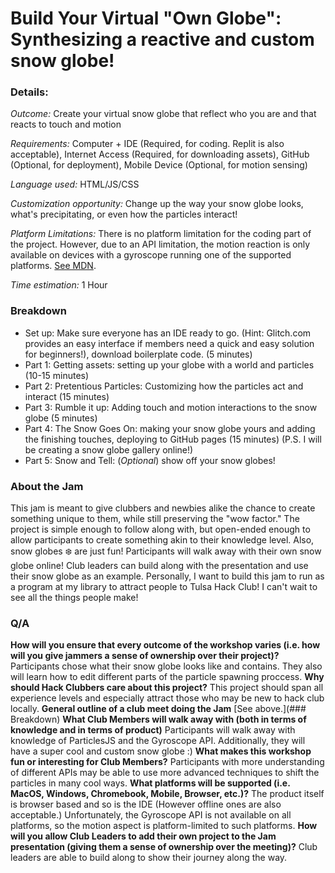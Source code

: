 # Build Your Virtual "Own Globe": Synthesizing a reactive and custom snow globe!

### Details:
_Outcome:_ Create your virtual snow globe that reflect who you are and that reacts to touch and motion

_Requirements:_ Computer + IDE (Required, for coding. Replit is also acceptable), Internet Access (Required, for downloading assets), GitHub (Optional, for deployment), Mobile Device (Optional, for motion sensing)

_Language used:_ HTML/JS/CSS

_Customization opportunity:_ Change up the way your snow globe looks, what's precipitating, or even how the particles interact!

_Platform Limitations:_ There is no platform limitation for the coding part of the project. However, due to an API limitation, the motion reaction is only available on devices with a gyroscope running one of the supported platforms. [See MDN](https://developer.mozilla.org/en-US/docs/Web/API/Gyroscope).

_Time estimation:_ 1 Hour 

### Breakdown
- Set up: Make sure everyone has an IDE ready to go. (Hint: Glitch.com provides an easy interface if members need a quick and easy solution for beginners!), download boilerplate code. (5 minutes)
- Part 1: Getting assets: setting up your globe with a world and particles  (10-15 minutes)
- Part 2: Pretentious Particles: Customizing how the particles act and interact (15 minutes)
- Part 3: Rumble it up: Adding touch and motion interactions to the snow globe (5 minutes)
- Part 4: The Snow Goes On: making your snow globe yours and adding the finishing touches, deploying to GitHub pages (15 minutes) (P.S. I will be creating a snow globe gallery online!)
- Part 5: Snow and Tell: (_Optional_) show off your snow globes!

### About the Jam
  This jam is meant to give clubbers and newbies alike the chance to create something unique to them, while still preserving the "wow factor." The project is simple enough to follow along with, but open-ended enough to allow participants to create something akin to their knowledge level. Also, snow globes ❄️ are just fun! Participants will walk away with their own snow globe online! Club leaders can build along with the presentation and use their snow globe as an example. Personally, I want to build this jam to run as a program at my library to attract people to Tulsa Hack Club! I can't wait to see all the things people make!

### Q/A
**How will you ensure that every outcome of the workshop varies (i.e. how will you give jammers a sense of ownership over their project)?**
Participants chose what their snow globe looks like and contains. They also will learn how to edit different parts of the particle spawning proccess.
**Why should Hack Clubbers care about this project?**
This project should span all experience levels and especially attract those who may be new to hack club locally.
**General outline of a club meet doing the Jam**
[See above.](### Breakdown)
**What Club Members will walk away with (both in terms of knowledge and in terms of product)**
Participants will walk away with knowledge of ParticlesJS and the Gyroscope API. Additionally, they will have a super cool and custom snow globe :)
**What makes this workshop fun or interesting for Club Members?**
Participants with more understanding of different APIs may be able to use more advanced techniques to shift the particles in many cool ways.
**What platforms will be supported (i.e. MacOS, Windows, Chromebook, Mobile, Browser, etc.)?**
The product itself is browser based and so is the IDE (However offline ones are also acceptable.) Unfortunately, the Gyroscope API is not available on all platforms, so the motion aspect is platform-limited to such platforms. 
**How will you allow Club Leaders to add their own project to the Jam presentation (giving them a sense of ownership over the meeting)?**
Club leaders are able to build along to show their journey along the way.
